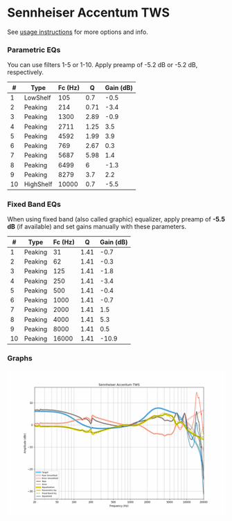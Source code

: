 # Sennheiser Accentum TWS
See [usage instructions](https://github.com/jaakkopasanen/AutoEq#usage) for more options and info.

### Parametric EQs
You can use filters 1-5 or 1-10. Apply preamp of -5.2 dB or -5.2 dB, respectively.

|   # | Type      |   Fc (Hz) |    Q |   Gain (dB) |
|-----|-----------|-----------|------|-------------|
|   1 | LowShelf  |       105 | 0.7  |        -0.5 |
|   2 | Peaking   |       214 | 0.71 |        -3.4 |
|   3 | Peaking   |      1300 | 2.89 |        -0.9 |
|   4 | Peaking   |      2711 | 1.25 |         3.5 |
|   5 | Peaking   |      4592 | 1.99 |         3.9 |
|   6 | Peaking   |       769 | 2.67 |         0.3 |
|   7 | Peaking   |      5687 | 5.98 |         1.4 |
|   8 | Peaking   |      6499 | 6    |        -1.3 |
|   9 | Peaking   |      8279 | 3.7  |         2.2 |
|  10 | HighShelf |     10000 | 0.7  |        -5.5 |

### Fixed Band EQs
When using fixed band (also called graphic) equalizer, apply preamp of **-5.5 dB** (if available) and set gains manually with these parameters.

|   # | Type    |   Fc (Hz) |    Q |   Gain (dB) |
|-----|---------|-----------|------|-------------|
|   1 | Peaking |        31 | 1.41 |        -0.7 |
|   2 | Peaking |        62 | 1.41 |        -0.3 |
|   3 | Peaking |       125 | 1.41 |        -1.8 |
|   4 | Peaking |       250 | 1.41 |        -3.4 |
|   5 | Peaking |       500 | 1.41 |        -0.4 |
|   6 | Peaking |      1000 | 1.41 |        -0.7 |
|   7 | Peaking |      2000 | 1.41 |         1.5 |
|   8 | Peaking |      4000 | 1.41 |         5.3 |
|   9 | Peaking |      8000 | 1.41 |         0.5 |
|  10 | Peaking |     16000 | 1.41 |       -10.9 |

### Graphs
![](./Sennheiser%20Accentum%20TWS.png)
